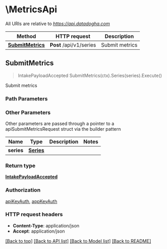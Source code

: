 # \MetricsApi

All URIs are relative to *https://api.datadoghq.com*

Method | HTTP request | Description
------------- | ------------- | -------------
[**SubmitMetrics**](MetricsApi.md#SubmitMetrics) | **Post** /api/v1/series | Submit metrics



## SubmitMetrics

> IntakePayloadAccepted SubmitMetrics(ctx).Series(series).Execute()

Submit metrics



### Path Parameters



### Other Parameters

Other parameters are passed through a pointer to a apiSubmitMetricsRequest struct via the builder pattern


Name | Type | Description  | Notes
------------- | ------------- | ------------- | -------------
 **series** | [**Series**](Series.md) |  | 

### Return type

[**IntakePayloadAccepted**](IntakePayloadAccepted.md)

### Authorization

[apiKeyAuth](../README.md#apiKeyAuth), [appKeyAuth](../README.md#appKeyAuth)

### HTTP request headers

- **Content-Type**: application/json
- **Accept**: application/json

[[Back to top]](#) [[Back to API list]](../README.md#documentation-for-api-endpoints)
[[Back to Model list]](../README.md#documentation-for-models)
[[Back to README]](../README.md)

